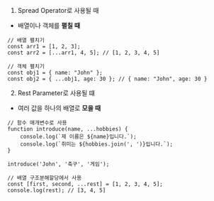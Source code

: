 1. Spread Operator로 사용될 때

- 배열이나 객체를 **펼칠 때**

```
// 배열 펼치기
const arr1 = [1, 2, 3];
const arr2 = [...arr1, 4, 5]; // [1, 2, 3, 4, 5]

// 객체 펼치기
const obj1 = { name: "John" };
const obj2 = { ...obj1, age: 30 }; // { name: "John", age: 30 }
```

2. Rest Parameter로 사용될 떄

- 여러 값을 하나의 배열로 **모을 때**

```
// 함수 매개변수로 사용
function introduce(name, ...hobbies) {
    console.log(`제 이름은 ${name}입니다.`);
    console.log(`취미는 ${hobbies.join(', ')}입니다.`);
}

introduce('John', '축구', '게임');

// 배열 구조분해할당에서 사용
const [first, second, ...rest] = [1, 2, 3, 4, 5];
console.log(rest); // [3, 4, 5]
```
